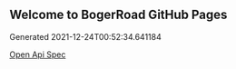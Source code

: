 ## Welcome to BogerRoad GitHub Pages

Generated 2021-12-24T00:52:34.641184

[Open Api Spec](./openapi.yaml)
